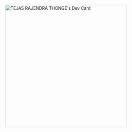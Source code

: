 
<a href="https://app.daily.dev/tejasthonge"><img src="https://api.daily.dev/devcards/6da3b2c03ef7426d9bb659a49df02568.png?r=luo" width="400" alt="TEJAS RAJENDRA THONGE's Dev Card"/></a>
